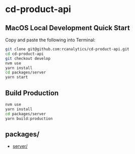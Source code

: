 # cd-product-api

## MacOS Local Development Quick Start
Copy and paste the following into Terminal:

```sh
git clone git@github.com:rcanalytics/cd-product-api.git
cd cd-product-api
git checkout develop
nvm use
yarn install
cd packages/server
yarn start
```

## Build Production
```sh
nvm use
yarn install
cd packages/server
yarn build:production
```

## packages/

+ [server/](https://github.com/rcanalytics/cd-product-api/tree/develop/packages/server)